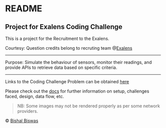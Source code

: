 # README

## Project for Exalens Coding Challenge

This is a project for the Recruitment to the Exalens.

Courtesy: Question credits belong to recruting team @[Exalens](https://www.exalens.com/)

---
Purpose: Simulate the behaviour of sensors, monitor their readings, and provide APIs to retrieve data based on specific criteria.

---
Links to the Coding Challenge Problem can be obtained [here](./coding_problem.md)

Please check out the [docs](./docs/docs.md) for further information on setup, challenges faced, design, data flow, etc.

> NB: Some images may not be rendered properly as per some network providers.

&copy; [Bishal Biswas](mailto:b.biswas_94587@ieee.org)
